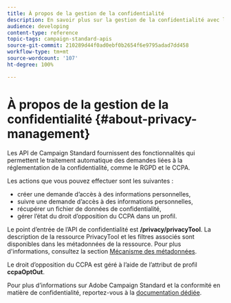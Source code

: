 ```yaml
---
title: À propos de la gestion de la confidentialité
description: En savoir plus sur la gestion de la confidentialité avec les API
audience: developing
content-type: reference
topic-tags: campaign-standard-apis
source-git-commit: 210289d44f0ad0ebf0b2654f6e9795adad7dd458
workflow-type: tm+mt
source-wordcount: '107'
ht-degree: 100%

---
```



# À propos de la gestion de la confidentialité {#about-privacy-management}

Les API de Campaign Standard fournissent des fonctionnalités qui permettent le traitement automatique des demandes liées à la réglementation de la confidentialité, comme le RGPD et le CCPA.

Les actions que vous pouvez effectuer sont les suivantes :

* créer une demande d’accès à des informations personnelles,
* suivre une demande d’accès à des informations personnelles,
* récupérer un fichier de données de confidentialité,
* gérer l’état du droit d’opposition du CCPA dans un profil.

Le point d’entrée de l’API de confidentialité est **/privacy/privacyTool**. La description de la ressource PrivacyTool et les filtres associés sont disponibles dans les métadonnées de la ressource. Pour plus d&#39;informations, consultez la section [Mécanisme des métadonnées](../../api/using/metadata-mechanism.md).

Le droit d’opposition du CCPA est géré à l’aide de l’attribut de profil **ccpaOptOut**.

Pour plus d’informations sur Adobe Campaign Standard et la conformité en matière de confidentialité, reportez-vous à la [documentation dédiée](../../start/using/privacy-requests.md).
